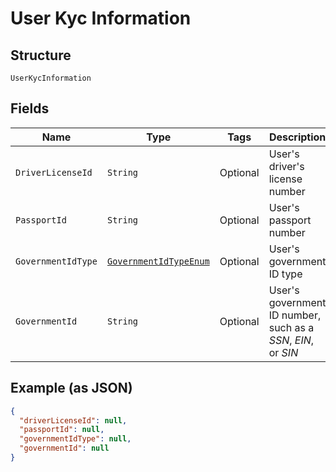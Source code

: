 
# User Kyc Information

## Structure

`UserKycInformation`

## Fields

| Name | Type | Tags | Description | Getter | Setter |
|  --- | --- | --- | --- | --- | --- |
| `DriverLicenseId` | `String` | Optional | User's driver's license number | String getDriverLicenseId() | setDriverLicenseId(String driverLicenseId) |
| `PassportId` | `String` | Optional | User's passport number | String getPassportId() | setPassportId(String passportId) |
| `GovernmentIdType` | [`GovernmentIdTypeEnum`](../../doc/models/government-id-type-enum.md) | Optional | User's government ID type | GovernmentIdTypeEnum getGovernmentIdType() | setGovernmentIdType(GovernmentIdTypeEnum governmentIdType) |
| `GovernmentId` | `String` | Optional | User's government ID number, such as a <i>SSN</i>, <i>EIN</i>, or <i>SIN</i> | String getGovernmentId() | setGovernmentId(String governmentId) |

## Example (as JSON)

```json
{
  "driverLicenseId": null,
  "passportId": null,
  "governmentIdType": null,
  "governmentId": null
}
```


